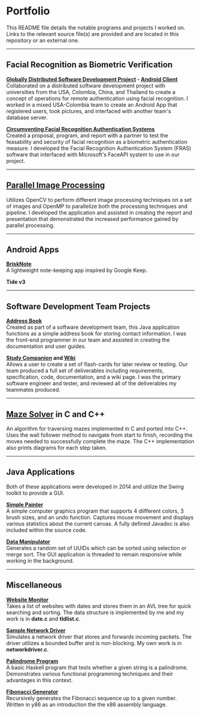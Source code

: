 # Portfolio
This README file details the notable programs and projects I worked on. Links to the relevant source file(s) are provided and are located in this repository or an external one.

***

## Facial Recognition as Biometric Verification

**[Globally Distributed Software Development Project](https://classes.cs.uoregon.edu/16S/cis423/) - [Android Client](https://bitbucket.org/richardnorthen/dsd2016-androidclient)** <br>
Collaborated on a distributed software development project with universities from the USA, Colombia, China, and Thailand to create a concept of operations for remote authentication using facial recognition. I worked in a mixed USA-Colombia team to create an Android App that registered users, took pictures, and interfaced with another team's database server.
	
**[Circumventing Facial Recognition Authentication Systems](https://github.com/richardnorthen/cis433-project)** <br>
Created a proposal, program, and report with a partner to test the feasability and security of facial recognition as a biometric authentication measure. I developed the Facial Recognition Authentication System (FRAS) software that interfaced with Microsoft's FaceAPI system to use in our project.

***

## [Parallel Image Processing](Parallel%20Image%20Processing/)
Utilizes OpenCV to perform different image processing techniques on a set of images and OpenMP to parallelize both the processing techniques and pipeline. I developed the application and assisted in creating the report and presentation that demonstrated the increased performance gained by parallel processing.

***
	
## Android Apps

**[BriskNote](BriskNote/)** <br>
A lightweight note-keeping app inspired by Google Keep.

**Tide v3** <br>

***

## Software Development Team Projects

**[Address Book](https://github.com/CIS422Group6/Project1)** <br>
Created as part of a software development team, this Java application functions as a simple address book for storing contact information. I was the front-end programmer in our team and assisted in creating the documentation and user guides.

**[Study Companion](https://github.com/CIS422Group6/Project2) and [Wiki](https://app.assembla.com/spaces/xis22w16-team6/wiki)** <br>
Allows a user to create a set of flash-cards for later review or testing. Our team produced a full set of deliverables including requirements, specification, code, documentation, and a wiki page. I was the primary software engineer and tester, and reviewed all of the deliverables my teammates produced.

***

## [Maze Solver](Maze%20Solver/) in C and C++
An algorithm for traversing mazes implemented in C and ported into C++. Uses the wall follower method to navigate from start to finish, recording the moves needed to successfully complete the maze. The C++ implementation also prints diagrams for each step taken.

***

## Java Applications
Both of these applications were developed in 2014 and utilize the Swing toolkit to provide a GUI.

**[Simple Painter](Simple%20Painter/)** <br>
A simple computer graphics program that supports 4 diifferent colors, 3 brush sizes, and an undo function. Captures mouse movement and displays various statistics about the current canvas. A fully defined Javadoc is also included within the source code.

**[Data Manipulator](Data%20Manipulator/)** <br>
Generates a random set of UUIDs which can be sorted using selection or merge sort. The GUI application is threaded to remain responsive while working in the background.

***

## Miscellaneous

**[Website Monitor](Website%20Monitor/)** <br>
Takes a list of websites with dates and stores them in an AVL tree for quick searching and sorting. The data structure is implemented by me and my work is in **date.c** and  **tldlist.c**.

**[Sample Network Driver](Sample%20Network%20Driver/)** <br>
Simulates a network driver that stores and forwards incoming packets. The driver utilizes a bounded buffer and is non-blocking. My own work is in **networkdriver.c**.

**[Palindrome Program](palindrome.hs)** <br>
A basic Haskell program that tests whether a given string is a palindrome. Demonstrates various functional programming techniques and their advantages in this context.

**[Fibonacci Generator](recfib.ys)** <br>
Recursively generates the Fibonacci sequence up to a given number. Written in y86 as an introduction the the x86 assembly language.